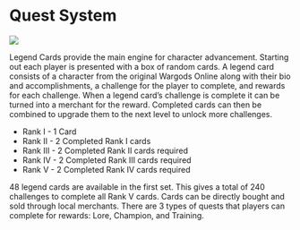 # Quest System

![](<../.gitbook/assets/Quest 2 (Improved UI).png>)



Legend Cards provide the main engine for character advancement. Starting out each player is presented with a box of random cards. A legend card consists of a character from the original Wargods Online along with their bio and accomplishments, a challenge for the player to complete, and rewards for each challenge. When a legend card’s challenge is complete it can be turned into a merchant for the reward. Completed cards can then be combined to upgrade them to the next level to unlock more challenges.

* Rank I - 1 Card
* Rank II - 2 Completed Rank I cards
* Rank III - 2 Completed Rank II cards required
* Rank IV - 2 Completed Rank III cards required
* Rank V - 2 Completed Rank IV cards required

48 legend cards are available in the first set. This gives a total of 240 challenges to complete all Rank V cards. Cards can be directly bought and sold through local merchants. There are 3 types of quests that players can complete for rewards: Lore, Champion, and Training.
